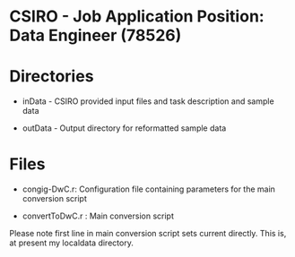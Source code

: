 
CSIRO - Job Application
Position: Data Engineer (78526)
===============================

Directories
===========
- inData  - CSIRO provided input files and task description and sample data

- outData - Output directory for reformatted sample data

Files
=====

- congig-DwC.r: Configuration file containing parameters for the main conversion script

- convertToDwC.r : Main conversion script

Please note first line in main conversion script sets current directly. This is, at present my localdata directory.
